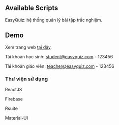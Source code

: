 ## Available Scripts
EasyQuiz: hệ thống quản lý bài tập trắc nghiệm.

## Demo

Xem trang web [tại đây](https://reactjs.org/).

Tài khoản học sinh: student@easyquiz.com - 123456

Tài khoản giáo viên: teacher@easyquiz.com - 123456

### Thư viện sử dụng

ReactJS

Firebase

Rsuite

Material-UI

